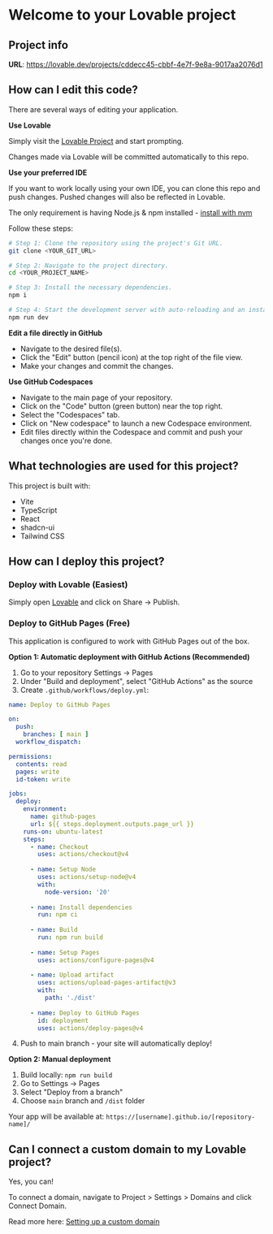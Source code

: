 # Welcome to your Lovable project

## Project info

**URL**: https://lovable.dev/projects/cddecc45-cbbf-4e7f-9e8a-9017aa2076d1

## How can I edit this code?

There are several ways of editing your application.

**Use Lovable**

Simply visit the [Lovable Project](https://lovable.dev/projects/cddecc45-cbbf-4e7f-9e8a-9017aa2076d1) and start prompting.

Changes made via Lovable will be committed automatically to this repo.

**Use your preferred IDE**

If you want to work locally using your own IDE, you can clone this repo and push changes. Pushed changes will also be reflected in Lovable.

The only requirement is having Node.js & npm installed - [install with nvm](https://github.com/nvm-sh/nvm#installing-and-updating)

Follow these steps:

```sh
# Step 1: Clone the repository using the project's Git URL.
git clone <YOUR_GIT_URL>

# Step 2: Navigate to the project directory.
cd <YOUR_PROJECT_NAME>

# Step 3: Install the necessary dependencies.
npm i

# Step 4: Start the development server with auto-reloading and an instant preview.
npm run dev
```

**Edit a file directly in GitHub**

- Navigate to the desired file(s).
- Click the "Edit" button (pencil icon) at the top right of the file view.
- Make your changes and commit the changes.

**Use GitHub Codespaces**

- Navigate to the main page of your repository.
- Click on the "Code" button (green button) near the top right.
- Select the "Codespaces" tab.
- Click on "New codespace" to launch a new Codespace environment.
- Edit files directly within the Codespace and commit and push your changes once you're done.

## What technologies are used for this project?

This project is built with:

- Vite
- TypeScript
- React
- shadcn-ui
- Tailwind CSS

## How can I deploy this project?

### Deploy with Lovable (Easiest)

Simply open [Lovable](https://lovable.dev/projects/cddecc45-cbbf-4e7f-9e8a-9017aa2076d1) and click on Share -> Publish.

### Deploy to GitHub Pages (Free)

This application is configured to work with GitHub Pages out of the box.

**Option 1: Automatic deployment with GitHub Actions (Recommended)**

1. Go to your repository Settings → Pages
2. Under "Build and deployment", select "GitHub Actions" as the source
3. Create `.github/workflows/deploy.yml`:

```yaml
name: Deploy to GitHub Pages

on:
  push:
    branches: [ main ]
  workflow_dispatch:

permissions:
  contents: read
  pages: write
  id-token: write

jobs:
  deploy:
    environment:
      name: github-pages
      url: ${{ steps.deployment.outputs.page_url }}
    runs-on: ubuntu-latest
    steps:
      - name: Checkout
        uses: actions/checkout@v4
      
      - name: Setup Node
        uses: actions/setup-node@v4
        with:
          node-version: '20'
      
      - name: Install dependencies
        run: npm ci
      
      - name: Build
        run: npm run build
      
      - name: Setup Pages
        uses: actions/configure-pages@v4
      
      - name: Upload artifact
        uses: actions/upload-pages-artifact@v3
        with:
          path: './dist'
      
      - name: Deploy to GitHub Pages
        id: deployment
        uses: actions/deploy-pages@v4
```

4. Push to main branch - your site will automatically deploy!

**Option 2: Manual deployment**

1. Build locally: `npm run build`
2. Go to Settings → Pages
3. Select "Deploy from a branch"
4. Choose `main` branch and `/dist` folder

Your app will be available at: `https://[username].github.io/[repository-name]/`

## Can I connect a custom domain to my Lovable project?

Yes, you can!

To connect a domain, navigate to Project > Settings > Domains and click Connect Domain.

Read more here: [Setting up a custom domain](https://docs.lovable.dev/features/custom-domain#custom-domain)
